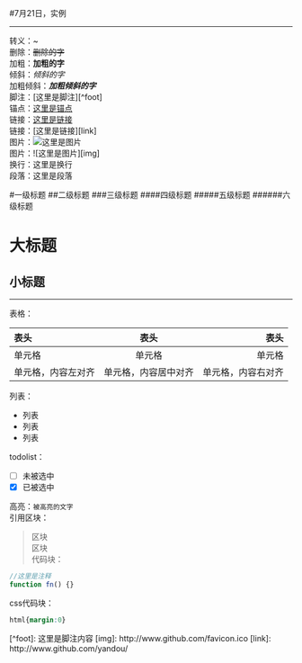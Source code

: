 #7月21日，实例

---

转义：\~  
删除：~~删除的字~~  
加粗：**加粗的字**  
倾斜：*倾斜的字*  
加粗倾斜：***加粗倾斜的字***  
脚注：[这里是脚注][^foot]  
锚点：[这里是锚点](#anchor)  
链接：[这里是链接](http://www.github.com/yandou)  
链接：[这里是链接][link]  
图片：![这里是图片](http://www.github.com/favicon.ico)  
图片：![这里是图片][img]  
换行：这里是换行  
段落：这里是段落

#一级标题
##二级标题
###三级标题
####四级标题
#####五级标题
######六级标题

大标题
= 
小标题
-

---

表格：  

|表头|表头|表头|
|:---|:---:|---:|
|单元格|单元格|单元格|
|单元格，内容左对齐|单元格，内容居中对齐|单元格，内容右对齐|


列表：  
+ 列表
+ 列表
+ 列表

todolist：   
- [ ] 未被选中
- [x] 已被选中

高亮：`被高亮的文字`  
引用区块：  
> 区块  
> 区块  
代码块：  
```javascript
//这里是注释
function fn() {}
```

css代码块：  
```css
html{margin:0}
```

<div id="anchor"></div>
[^foot]: 这里是脚注内容
[img]: http://www.github.com/favicon.ico  
[link]: http://www.github.com/yandou/  

